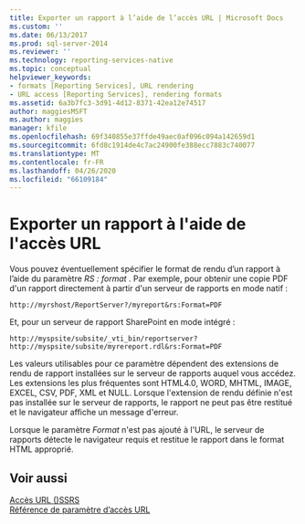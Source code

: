 ```yaml
---
title: Exporter un rapport à l’aide de l’accès URL | Microsoft Docs
ms.custom: ''
ms.date: 06/13/2017
ms.prod: sql-server-2014
ms.reviewer: ''
ms.technology: reporting-services-native
ms.topic: conceptual
helpviewer_keywords:
- formats [Reporting Services], URL rendering
- URL access [Reporting Services], rendering formats
ms.assetid: 6a3b7fc3-3d91-4d12-8371-42ea12e74517
author: maggiesMSFT
ms.author: maggies
manager: kfile
ms.openlocfilehash: 69f340855e37ffde49aec0af096c094a142659d1
ms.sourcegitcommit: 6fd8c1914de4c7ac24900fe388ecc7883c740077
ms.translationtype: MT
ms.contentlocale: fr-FR
ms.lasthandoff: 04/26/2020
ms.locfileid: "66109184"
---
```

# <a name="export-a-report-using-url-access"></a>Exporter un rapport à l'aide de l'accès URL
  Vous pouvez éventuellement spécifier le format de rendu d’un rapport à l’aide du paramètre *RS : format* . Par exemple, pour obtenir une copie PDF d'un rapport directement à partir d'un serveur de rapports en mode natif :  
  
```  
http://myrshost/ReportServer?/myreport&rs:Format=PDF  
```  
  
 Et, pour un serveur de rapport SharePoint en mode intégré :  
  
```  
http://myspsite/subsite/_vti_bin/reportserver?http://myspsite/subsite/myrereport.rdl&rs:Format=PDF  
```  
  
 Les valeurs utilisables pour ce paramètre dépendent des extensions de rendu de rapport installées sur le serveur de rapports auquel vous accédez. Les extensions les plus fréquentes sont HTML4.0, WORD, MHTML, IMAGE, EXCEL, CSV, PDF, XML et NULL. Lorsque l'extension de rendu définie n'est pas installée sur le serveur de rapports, le rapport ne peut pas être restitué et le navigateur affiche un message d'erreur.  
  
 Lorsque le paramètre *Format* n'est pas ajouté à l'URL, le serveur de rapports détecte le navigateur requis et restitue le rapport dans le format HTML approprié.  
  
## <a name="see-also"></a>Voir aussi  
 [Accès URL &#40;&#41;SSRS](url-access-ssrs.md)   
 [Référence de paramètre d’accès URL](url-access-parameter-reference.md)  
  
  
